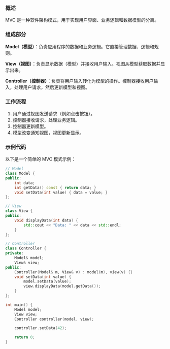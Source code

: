 ### 概述

MVC 是一种软件架构模式，用于实现用户界面、业务逻辑和数据模型的分离。

### 组成部分

**Model（模型）**：负责应用程序的数据和业务逻辑。它直接管理数据、逻辑和规则。

**View（视图）**：负责显示数据（模型）并接收用户输入。视图从模型获取数据并显示出来。

**Controller（控制器）**：负责将用户输入转化为模型的操作。控制器接收用户输入，处理用户请求，然后更新模型和视图。

### 工作流程

1. 用户通过视图发送请求（例如点击按钮）。
2. 控制器接收请求，处理业务逻辑。
3. 控制器更新模型。
4. 模型改变通知视图，视图更新显示。

### 示例代码

以下是一个简单的 MVC 模式示例：

```cpp
// Model
class Model {
public:
    int data;
    int getData() const { return data; }
    void setData(int value) { data = value; }
};

// View
class View {
public:
    void displayData(int data) {
        std::cout << "Data: " << data << std::endl;
    }
};

// Controller
class Controller {
private:
    Model& model;
    View& view;
public:
    Controller(Model& m, View& v) : model(m), view(v) {}
    void setData(int value) {
        model.setData(value);
        view.displayData(model.getData());
    }
};

int main() {
    Model model;
    View view;
    Controller controller(model, view);

    controller.setData(42);

    return 0;
}
```
